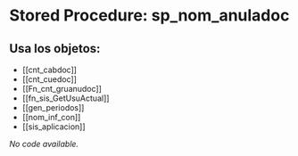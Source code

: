 # Stored Procedure: sp_nom_anuladoc

## Usa los objetos:
- [[cnt_cabdoc]]
- [[cnt_cuedoc]]
- [[Fn_cnt_gruanudoc]]
- [[fn_sis_GetUsuActual]]
- [[gen_periodos]]
- [[nom_inf_con]]
- [[sis_aplicacion]]

*No code available.*
